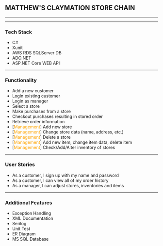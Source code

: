 ## MATTHEW'S CLAYMATION STORE CHAIN
__________________________
___________________

### Tech Stack
- C#
- Xunit
- AWS RDS SQLServer DB
- ADO.NET
- ASP.NET Core WEB API
_______________________
### Functionality
- Add a new customer
- Login existing customer
- Login as manager
- Select a store
- Make purchases from a store
- Checkout purchases resulting in stored order
- Retrieve order information
- [<span style="color:orange">Management</span>] Add new store
- [<span style="color:orange">Management</span>] Change store data (name, address, etc.)
- [<span style="color:orange">Management</span>] Delete a store
- [<span style="color:orange">Management</span>] Add new item, change item data, delete item
- [<span style="color:orange">Management</span>] Check/Add/Alter inventory of stores
_________________
### User Stories
- As a customer, I sign up with my name and password
- As a customer, I can view all of my order history
- As a manager, I can adjust stores, inventories and items 
____________________
### Additional Features
- Exception Handling
- XML Documentation
- Serilog
- Unit Test
- ER Diagram
- MS SQL Database






